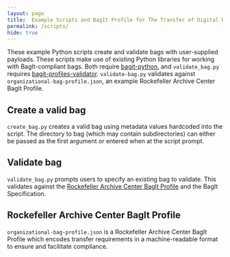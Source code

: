 ```yaml
---
layout: page
title:  Example Scripts and BagIt Profile for The Transfer of Digital Records
permalink: /scripts/
hide: true
---
```

These example Python scripts create and validate bags with user-supplied payloads. These scripts make use of existing Python libraries for working with BagIt-compliant bags. Both require [bagit-python](https://github.com/LibraryOfCongress/bagit-python), and `validate_bag.py` requires [bagit-profiles-validator](https://github.com/ruebot/bagit-profiles-validator). `validate-bag.py` validates against `organizational-bag-profile.json`, an example Rockefeller Archive Center BagIt Profile.

## Create a valid bag
`create_bag.py` creates a valid bag using metadata values hardcoded into the script. The directory to bag (which may contain subdirectories) can either be passed as the first argument or entered when at the script prompt.

<script src="https://gist.github.com/HaSistrunk/39e4696eb3f1f5d0e983aed4f1403619.js"></script>

## Validate bag
`validate_bag.py` prompts users to specify an existing bag to validate. This validates against the [Rockefeller Archive Center BagIt Profile](#rockefeller-archive-center-bagit-profile) and the BagIt Specification.

<script src="https://gist.github.com/HaSistrunk/998a69e41924690554d0c6ae22a8fd9b.js"></script>

## Rockefeller Archive Center BagIt Profile

`organizational-bag-profile.json` is a Rockefeller Archive Center BagIt Profile which encodes transfer requirements in a machine-readable format to ensure and facilitate compliance.

<script src="https://gist.github.com/HaSistrunk/65d59e558c436b9d934d98fd8fb0f575.js"></script>
